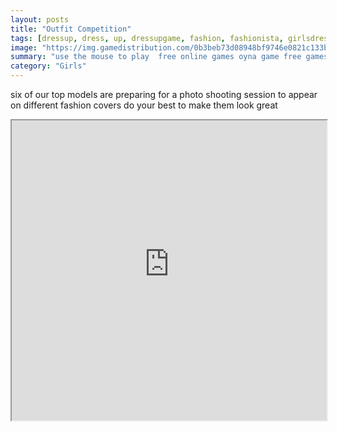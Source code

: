 ```yaml
---
layout: posts
title: "Outfit Competition"
tags: [dressup, dress, up, dressupgame, fashion, fashionista, girlsdressup, free, online, games, oyna, game, free, games, play, play, games]
image: "https://img.gamedistribution.com/0b3beb73d08948bf9746e0821c133b8b-512x384.jpeg"
summary: "use the mouse to play  free online games oyna game free games play play games"
category: "Girls"
---
```


six of our top models are preparing for a photo shooting session to appear on different fashion covers do your best to make them look great

<iframe width="100%" height="480px;" src="https://html5.gamedistribution.com/0b3beb73d08948bf9746e0821c133b8b/"></iframe>